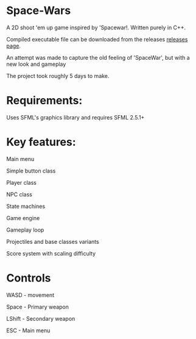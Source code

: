 # Space-Wars
A 2D shoot 'em up game inspired by 'Spacewar!. Written purely in C++.

Compiled executable file can be downloaded from the releases [releases page](https://github.com/Mattb0/Space-Wars/releases).

An attempt was made to capture the old feeling of 'SpaceWar', but with a new look and gameplay

The project took roughly 5 days to make.


# Requirements:

Uses SFML's graphics library and requires SFML 2.5.1+

# Key features:

Main menu

Simple button class

Player class

NPC class

State machines

Game engine

Gameplay loop

Projectiles and base classes variants

Score system with scaling difficulty


# Controls

WASD - movement

Space - Primary weapon

LShift - Secondary weapon

ESC - Main menu
